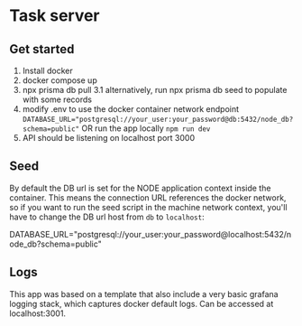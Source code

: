 # Task server

## Get started


1. Install docker
2. docker compose up
3. npx prisma db pull
    3.1 alternatively, run npx prisma db seed to populate with some records
4. modify .env to use the docker container network endpoint
`DATABASE_URL="postgresql://your_user:your_password@db:5432/node_db?schema=public"`
OR 
run the app locally `npm run dev`
5. API should be listening on localhost port 3000

## Seed

By default the DB url is set for the NODE application context inside the container. This means the connection URL references the docker network, so if you want to run the seed script in the machine network context, you'll have to change the DB url host from `db` to `localhost`:

DATABASE_URL="postgresql://your_user:your_password@localhost:5432/node_db?schema=public"

## Logs

This app was based on a template that also include a very basic grafana logging stack, which captures docker default logs. Can be accessed at localhost:3001.
